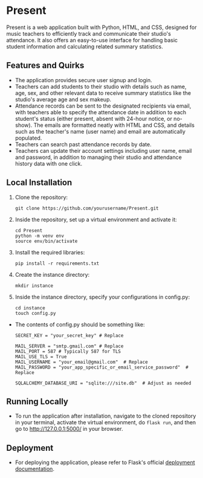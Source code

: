 # Present

Present is a web application built with Python, HTML, and CSS, designed for music teachers to efficiently track and communicate their studio's attendance. It also offers an easy-to-use interface for handling basic student information and calculating related summary statistics.

## Features and Quirks

- The application provides secure user signup and login.
- Teachers can add students to their studio with details such as name, age, sex, and other relevant data to receive summary statistics like the studio's average age and sex makeup.
- Attendance records can be sent to the designated recipients via email, with teachers able to specify the attendance date in addition to each student's status (either present, absent with 24-hour notice, or no-show). The emails are formatted neatly with HTML and CSS, and details such as the teacher's name (user name) and email are automatically populated.
- Teachers can search past attendance records by date.
- Teachers can update their account settings including user name, email and password, in addition to managing their studio and attendance history data with one click.

## Local Installation

1. Clone the repository:

    ```
    git clone https://github.com/yourusername/Present.git
    ```

2. Inside the repository, set up a virtual environment and activate it:
    
    ```
    cd Present
    python -m venv env
    source env/bin/activate
    ```

3. Install the required libraries:

    ```
    pip install -r requirements.txt
    ```

4. Create the instance directory:

    ```
    mkdir instance
    ```

5. Inside the instance directory, specify your configurations in config.py:

    ```
    cd instance
    touch config.py
    ```

  - The contents of config.py should be something like:

    ```
    SECRET_KEY = "your_secret_key" # Replace

    MAIL_SERVER = "smtp.gmail.com" # Replace
    MAIL_PORT = 587 # Typically 587 for TLS
    MAIL_USE_TLS = True
    MAIL_USERNAME = "your_email@gmail.com"  # Replace
    MAIL_PASSWORD = "your_app_specific_or_email_service_password"  # Replace

    SQLALCHEMY_DATABASE_URI = "sqlite:///site.db"  # Adjust as needed
    ```

## Running Locally

- To run the application after installation, navigate to the cloned repository in your terminal, activate the virtual environment, do `flask run`, and then go to http://127.0.0.1:5000/ in your browser.

## Deployment

  - For deploying the application, please refer to Flask's official [deployment documentation](https://flask.palletsprojects.com/en/latest/deploying/).
